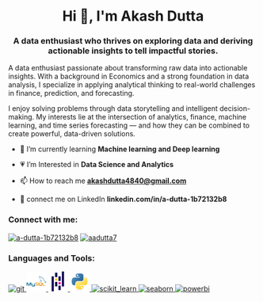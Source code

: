 <h1 align="center">Hi 👋, I'm Akash Dutta</h1>
<h3 align="center">A data enthusiast who thrives on exploring data and deriving actionable insights to tell impactful stories.</h3>

A data enthusiast passionate about transforming raw data into actionable insights. With a background in Economics and a strong foundation in data analysis, I specialize in applying analytical thinking to real-world challenges in finance, prediction, and forecasting.

I enjoy solving problems through data storytelling and intelligent decision-making. My interests lie at the intersection of analytics, finance, machine learning, and time series forecasting — and how they can be combined to create powerful, data-driven solutions.



- 🌱 I’m currently learning **Machine learning and Deep learning**

- 💗 I’m Interested in **Data Science and Analytics**

- 📫 How to reach me **akashdutta4840@gmail.com**

- 📧 connect me on LinkedIn **linkedin.com/in/a-dutta-1b72132b8**

<h3 align="left">Connect with me:</h3>
<p align="left">
<a href="https://linkedin.com/in/a-dutta-1b72132b8" target="blank"><img align="center" src="https://raw.githubusercontent.com/rahuldkjain/github-profile-readme-generator/master/src/images/icons/Social/linked-in-alt.svg" alt="a-dutta-1b72132b8" height="30" width="40" /></a>
<a href="https://www.hackerrank.com/aadutta7" target="blank"><img align="center" src="https://raw.githubusercontent.com/rahuldkjain/github-profile-readme-generator/master/src/images/icons/Social/hackerrank.svg" alt="aadutta7" height="30" width="40" /></a>
</p>

<h3 align="left">Languages and Tools:</h3>
<p align="left"> 
  <a href="https://git-scm.com/" target="_blank" rel="noreferrer"> 
    <img src="https://www.vectorlogo.zone/logos/git-scm/git-scm-icon.svg" alt="git" width="40" height="40"/> 
  </a> 
  <a href="https://www.mysql.com/" target="_blank" rel="noreferrer"> 
    <img src="https://raw.githubusercontent.com/devicons/devicon/master/icons/mysql/mysql-original-wordmark.svg" alt="mysql" width="40" height="40"/> 
  </a> 
  <a href="https://pandas.pydata.org/" target="_blank" rel="noreferrer"> 
    <img src="https://raw.githubusercontent.com/devicons/devicon/2ae2a900d2f041da66e950e4d48052658d850630/icons/pandas/pandas-original.svg" alt="pandas" width="40" height="40"/> 
  </a> 
  <a href="https://www.python.org" target="_blank" rel="noreferrer"> 
    <img src="https://raw.githubusercontent.com/devicons/devicon/master/icons/python/python-original.svg" alt="python" width="40" height="40"/> 
  </a> 
  <a href="https://scikit-learn.org/" target="_blank" rel="noreferrer"> 
    <img src="https://upload.wikimedia.org/wikipedia/commons/0/05/Scikit_learn_logo_small.svg" alt="scikit_learn" width="40" height="40"/> 
  </a> 
  <a href="https://seaborn.pydata.org/" target="_blank" rel="noreferrer"> 
    <img src="https://seaborn.pydata.org/_images/logo-mark-lightbg.svg" alt="seaborn" width="40" height="40"/> 
  </a> 
  <a href="https://powerbi.microsoft.com/" target="_blank" rel="noreferrer">
    <img src="https://www.vectorlogo.zone/logos/microsoft_powerbi/microsoft_powerbi-icon.svg" alt="powerbi" width="40" height="40"/>
  </a>
</p>
